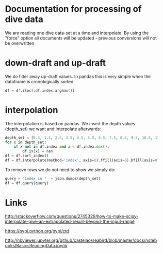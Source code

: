 # Documentation for processing of dive data

We are reading one dive data-set at a time and interpolate.
By using the "force" option all documents will be updated - previous conversions will not be overwritten

# down-draft and up-draft 

We do filter away up-draft values. In pandas this is very simple when the dataframe is cronologically sorted:

```python
df = df.iloc[:df.index.argmax()]
```

# interpolation

The interpolation is based on pandas. We insert the depth values (depth_set) we want and interpolate afterwards:

```python
depth_set = [0.5, 1.5, 2.5, 3.5, 4.5, 5.5, 6.5, 7.5, 8.5, 9.5, 10.5, 11.5, 12.5, 13.5, 14.5, 15.5, 16.5, 17.5, 18.5, 19.5]
for x in depth_set:
    if x not in df.index and x < df.index.max():
        df.ix[x] = nan
df = df.sort_index()
df = df.interpolate(method='index', axis=0).ffill(axis=0).bfill(axis=0)
```

To remove rows we do not need to show we simply do:
```python
query = "index in "  + json.dumps(depth_set)
df = df.query(query)
```

# Links

http://stackoverflow.com/questions/2745329/how-to-make-scipy-interpolate-give-an-extrapolated-result-beyond-the-input-range

https://pypi.python.org/pypi/ctd
 
http://nbviewer.jupyter.org/github/castelao/seabird/blob/master/docs/notebooks/BasicsReadingData.ipynb



